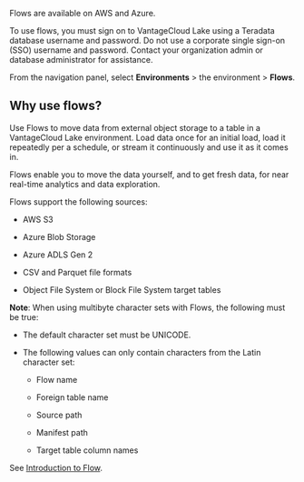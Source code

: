 Flows are available on AWS and Azure.

To use flows, you must sign on to VantageCloud Lake using a Teradata database username and password. Do not use a corporate single sign-on (SSO) username and password. Contact your organization admin or database administrator for assistance.

From the navigation panel, select **Environments** > the environment > **Flows**.

## Why use flows?


Use Flows to move data from external object storage to a table in a VantageCloud Lake environment. Load data once for an initial load, load it repeatedly per a schedule, or stream it continuously and use it as it comes in.

Flows enable you to move the data yourself, and to get fresh data, for near real-time analytics and data exploration.

Flows support the following sources:

-   AWS S3


-   Azure Blob Storage


-   Azure ADLS Gen 2


-   CSV and Parquet file formats


-   Object File System or Block File System target tables


**Note**: When using multibyte character sets with Flows, the following must be true:

-   The default character set must be UNICODE.


-   The following values can only contain characters from the Latin character set:

    -   Flow name


    -   Foreign table name


    -   Source path


    -   Manifest path


    -   Target table column names


See [Introduction to Flow](https://docs.teradata.com/access/sources/dita/topic?dita:topicPath=mtm1702491487769.dita).

